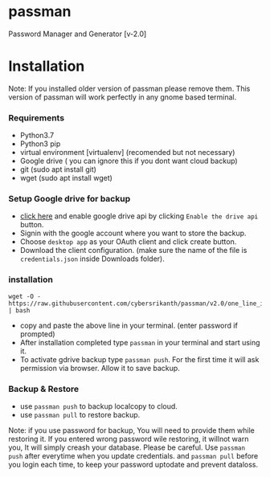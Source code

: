 # passman
Password Manager and Generator [v-2.0]

# Installation

Note: If you installed older version of passman please remove them. This version of passman will work perfectly in any gnome based terminal.

### Requirements
* Python3.7
* Python3 pip
* virtual environment [virtualenv] (recomended but not necessary)
* Google drive ( you can ignore this if you dont want cloud backup)
* git (sudo apt install git)
* wget (sudo apt install wget)

### Setup Google drive for backup
* [click here](https://developers.google.com/drive/api/v3/quickstart/python) and enable google drive api by clicking `Enable the drive api` button.
* Signin with the google account where you want to store the backup.
* Choose `desktop app` as your OAuth client and click create button.
* Download the client configuration. (make sure the name of the file is `credentials.json` inside Downloads folder).

### installation
~~~~ 
wget -O - https://raw.githubusercontent.com/cybersrikanth/passman/v2.0/one_line_install.sh | bash
~~~~
* copy and paste the above line in your terminal. (enter password if prompted)
* After installation completed type `passman` in your terminal and start using it.
* To activate gdrive backup type `passman push`. For the first time it will ask permission via browser. Allow it to save backup.

### Backup & Restore
* use `passman push` to backup localcopy to cloud.
* use `passman pull` to restore backup.

Note: 
if you use password for backup, You will need to provide them while restoring it. If you entered wrong password wile restoring, it willnot warn you, It will simply creash your database. Please be careful.
Use `passman push` after everytime when you update credentials. and `passman pull` before you login each time, to keep your password uptodate and prevent dataloss.
